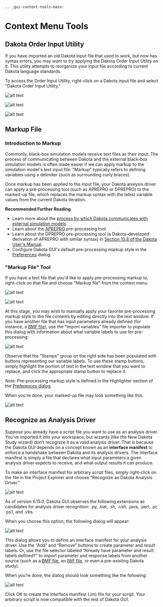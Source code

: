```{eval-rst}
.. _gui-context-tools-main:
```

Context Menu Tools
==================

## Dakota Order Input Utility

<a name="dakota-order-input-utility"></a>

If you have imported an old Dakota input file that used to work, but now has syntax errors, you may want to try applying the Dakota Order Input Utility on it.  This utility attempts to reorganize your input file according to current Dakota language standards.

To access the Order Input Utility, right-click on a Dakota input file and select "Dakota Order Input Utility."

![alt text](img/DakotaStudyIntro_Reorder_1.png "Dakota Order Input Utility")

![alt text](img/DakotaStudyIntro_Reorder_2.png "Options for the Order Input Utility")

![alt text](img/DakotaStudyIntro_Reorder_3.png "If you're happy with the changes, click OK")

## Markup File

<a name="markup-file"></a>

### Introduction to Markup

Commonly, black-box simulation models receive text files as their input.  The process of communicating between Dakota and the external black-box simulation models is often made easier if we can apply markup to the simulation model's text input file.  "Markup" typically refers to defining variables using a delimiter (such as surrounding curly braces).

Once markup has been applied to the input file, your Dakota analysis driver can apply a pre-processing tool (such as APREPRO or DPREPRO) to the marked-up file, which replaces the markup syntax with the latest variable values from the current Dakota iteration.

**Recommended Further Reading**

* Learn more about the [process by which Dakota communicates with external simulation models](ExternalSimulationModelOverview.html).
* Learn about the [APREPRO](https://gsjaardema.github.io/seacas/aprepro.pdf) pre-processing tool.
* Learn about the DPREPRO pre-processing tool (a Dakota-developed derivation of APREPRO with similar syntax) in [Section 10.8 of the Dakota User's Manual](https://dakota.sandia.gov/content/manuals).
* Configure Dakota GUI's default pre-processing markup style in the [Preferences](Preferences.html) dialog.

### "Markup File" Tool

If you have a text file that you'd like to apply pre-processing markup to, right-click on that file and choose "Markup file" from the context menu.

![alt text](img/MarkupFile_1.png "Markup File")

![alt text](img/MarkupFile_2.png "Markup File dialog")

At this stage, you may wish to manually apply your favorite pre-processing markup style to the file contents by editing directly into the text window.  If you have another file that has input parameters already defined (for instance, a [BMF file](BMF.html)), use the "Import variables" file importer to populate this dialog with information about what variable labels to use for pre-processing:

![alt text](img/MarkupFile_3.png "Markup File dialog with stamps")

Observe that the "Stamps" group on the right side has been populated with buttons representing our variable labels.  To use these stamp buttons, simply highlight the portion of text in the text window that you want to replace, and click the appropriate stamp button to replace it.

*Note:* Pre-processing markup style is defined in the Highlighter section of the [Preferences dialog](Preferences.html#highlighter).

When you're done, your marked-up file may look something like this.

![alt text](img/MarkupFile_4.png "Markup File dialog with markup")

## Recognize as Analysis Driver

<a name="using-an-existing-script-file-as-a-driver"></a>

Suppose you already have a script file you want to use as an analysis driver.  You’ve imported it into your workspace, but wizards (like the New Dakota Study wizard) don’t recognize it as a valid analysis driver.  That is because the Dakota GUI depends on a concept known as an **interface manifest** to enforce a handshake between Dakota and its analysis drivers.  The interface manifest is simply a file that declares what input parameters a given analysis driver expects to receive, and what output results it can produce.

To make an interface manifest for arbitrary script files, simply right-click on the file in the Project Explorer and choose “Recognize as Dakota Analysis Driver.”

![alt text](img/NewDakotaStudy_Drivers_Recognize_1.png "Recognize as Dakota Analysis Driver")

As of version 6.15.0, Dakota GUI observes the following extensions as candidates for analysis driver recognition: .py, .bat, .sh, .csh, .java, .perl, .pl, .ps1, and .vbs.

When you choose this option, the following dialog will appear:

![alt text](img/NewDakotaStudy_Drivers_Recognize_2.png "Recognize Analysis Driver dialog")

This dialog allows you to define an interface manifest for your analysis driver.  Use the “Add” and “Remove” buttons to create parameter and result labels.  Or, use the file selector labeled “Already have parameter and result labels defined?” to import parameter and response labels from another source (such as a [BMF file](BMF.html), an [IWF file](NextGenWorkflow.html), or even a pre-existing Dakota study).

When you’re done, the dialog should look something like the following:

![alt text](img/NewDakotaStudy_Drivers_Recognize_3.png "Recognize Analysis Driver dialog, populated")

Click OK to create the interface manifest (.im) file for your script.  Your arbitrary script is now compatible with the rest of Dakota GUI.  